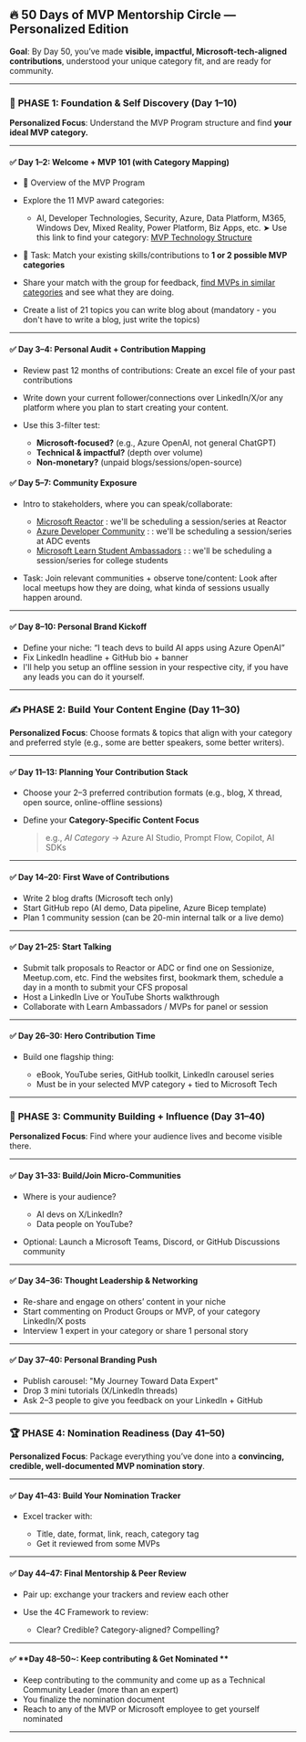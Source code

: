 ## 🔥 **50 Days of MVP Mentorship Circle — Personalized Edition**

**Goal**: By Day 50, you’ve made **visible, impactful, Microsoft-tech-aligned contributions**, understood your unique category fit, and are ready for community.

---

### 🧭 **PHASE 1: Foundation & Self Discovery (Day 1–10)**

**Personalized Focus**: Understand the MVP Program structure and find **your ideal MVP category.**

---

#### ✅ **Day 1–2: Welcome + MVP 101 (with Category Mapping)**

* 🎯 Overview of the MVP Program
* Explore the 11 MVP award categories:

  * AI, Developer Technologies, Security, Azure, Data Platform, M365, Windows Dev, Mixed Reality, Power Platform, Biz Apps, etc.
    ➤ Use this link to find your category: [MVP Technology Structure](https://mvp.microsoft.com/en-US/faq?section=mvp#mvp-technology-structure-0)
* 🎯 Task: Match your existing skills/contributions to **1 or 2 possible MVP categories**
* Share your match with the group for feedback, [find MVPs in similar categories](https://mvp.microsoft.com/en-US/search?program=MVP) and see what they are doing.
* Create a list of 21 topics you can write blog about (mandatory - you don't have to write a blog, just write the topics)

---

#### ✅ **Day 3–4: Personal Audit + Contribution Mapping**

* Review past 12 months of contributions: Create an excel file of your past contributions
* Write down your current follower/connections over LinkedIn/X/or any platform where you plan to start creating your content.
* Use this 3-filter test:

  * **Microsoft-focused?** (e.g., Azure OpenAI, not general ChatGPT)
  * **Technical & impactful?** (depth over volume)
  * **Non-monetary?** (unpaid blogs/sessions/open-source)

#### ✅ **Day 5–7: Community Exposure**

* Intro to stakeholders, where you can speak/collaborate:

  * [Microsoft Reactor](https://developer.microsoft.com/en-us/reactor/) : we'll be scheduling a session/series at Reactor
  * [Azure Developer Community](https://azdev.reskilll.com/) : : we'll be scheduling a session/series at ADC events
  * [Microsoft Learn Student Ambassadors](https://mvp.microsoft.com/en-US/studentambassadors) : : we'll be scheduling a session/series for college students
* Task: Join relevant communities + observe tone/content: Look after local meetups how they are doing, what kinda of sessions usually happen around. 

---

#### ✅ **Day 8–10: Personal Brand Kickoff**

* Define your niche: “I teach devs to build AI apps using Azure OpenAI”
* Fix LinkedIn headline + GitHub bio + banner
* I'll help you setup an offline session in your respective city, if you have any leads you can do it yourself. 

---

### ✍️ **PHASE 2: Build Your Content Engine (Day 11–30)**

**Personalized Focus**: Choose formats & topics that align with your category and preferred style (e.g., some are better speakers, some better writers).

---

#### ✅ **Day 11–13: Planning Your Contribution Stack**

* Choose your 2–3 preferred contribution formats (e.g., blog, X thread, open source, online-offline sessions)
* Define your **Category-Specific Content Focus**

  > e.g., *AI Category* → Azure AI Studio, Prompt Flow, Copilot, AI SDKs

---

#### ✅ **Day 14–20: First Wave of Contributions**

* Write 2 blog drafts (Microsoft tech only)
* Start GitHub repo (AI demo, Data pipeline, Azure Bicep template)
* Plan 1 community session (can be 20-min internal talk or a live demo)

---

#### ✅ **Day 21–25: Start Talking**

* Submit talk proposals to Reactor or ADC or find one on Sessionize, Meetup.com, etc. Find the websites first, bookmark them, schedule a day in a month to submit your CFS proposal
* Host a LinkedIn Live or YouTube Shorts walkthrough
* Collaborate with Learn Ambassadors / MVPs for panel or session

---

#### ✅ **Day 26–30: Hero Contribution Time**

* Build one flagship thing:

  * eBook, YouTube series, GitHub toolkit, LinkedIn carousel series
  * Must be in your selected MVP category + tied to Microsoft Tech

---

### 🌱 **PHASE 3: Community Building + Influence (Day 31–40)**

**Personalized Focus**: Find where your audience lives and become visible there.

---

#### ✅ **Day 31–33: Build/Join Micro-Communities**

* Where is your audience?

  * AI devs on X/LinkedIn?
  * Data people on YouTube?
* Optional: Launch a Microsoft Teams, Discord, or GitHub Discussions community

---

#### ✅ **Day 34–36: Thought Leadership & Networking**

* Re-share and engage on others’ content in your niche
* Start commenting on Product Groups or MVP, of your category LinkedIn/X posts
* Interview 1 expert in your category or share 1 personal story

---

#### ✅ **Day 37–40: Personal Branding Push**

* Publish carousel: "My Journey Toward Data Expert"
* Drop 3 mini tutorials (X/LinkedIn threads)
* Ask 2–3 people to give you feedback on your LinkedIn + GitHub

---

### 🏆 **PHASE 4: Nomination Readiness (Day 41–50)**

**Personalized Focus**: Package everything you’ve done into a **convincing, credible, well-documented MVP nomination story**.

---

#### ✅ **Day 41–43: Build Your Nomination Tracker**

* Excel tracker with:

  * Title, date, format, link, reach, category tag
  * Get it reviewed from some MVPs
---

#### ✅ **Day 44–47: Final Mentorship & Peer Review**

* Pair up: exchange your trackers and review each other
* Use the 4C Framework to review:

  * Clear? Credible? Category-aligned? Compelling?

---

#### ✅ **Day 48–50~: Keep contributing & Get Nominated **

* Keep contributing to the community and come up as a Technical Community Leader (more than an expert)
* You finalize the nomination document
* Reach to any of the MVP or Microsoft employee to get yourself nominated

---
